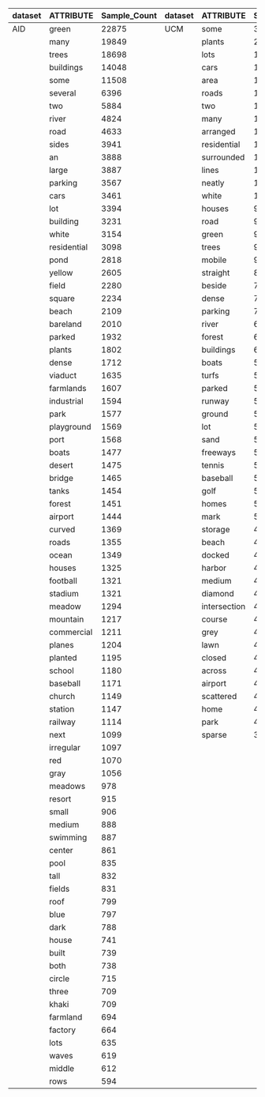 | dataset | ATTRIBUTE   | Sample_Count | dataset | ATTRIBUTE    | Sample_Count | dataset | ATTRIBUTE   | Sample_Count |
| ------- | ----------- | ------------ | ------- | ------------ | ------------ | ------- | ----------- | ------------ |
| AID     | green       | 22875        | UCM     | some         | 3998         | Sydney  | some        | 1830         |
|         | many        | 19849        |         | plants       | 2198         |         | area        | 1690         |
|         | trees       | 18698        |         | lots         | 1652         |         | houses      | 1261         |
|         | buildings   | 14048        |         | cars         | 1561         |         | arranged    | 1250         |
|         | some        | 11508        |         | area         | 1487         |         | many        | 1032         |
|         | several     | 6396         |         | roads        | 1297         |         | residential | 832          |
|         | two         | 5884         |         | two          | 1273         |         | roads       | 810          |
|         | river       | 4824         |         | many         | 1240         |         | green       | 710          |
|         | road        | 4633         |         | arranged     | 1160         |         | neatly      | 693          |
|         | sides       | 3941         |         | residential  | 1138         |         | beside      | 652          |
|         | an          | 3888         |         | surrounded   | 1081         |         | white       | 631          |
|         | large       | 3887         |         | lines        | 1079         |         | through     | 576          |
|         | parking     | 3567         |         | neatly       | 1048         |         | deep        | 463          |
|         | cars        | 3461         |         | white        | 1026         |         | industrial  | 453          |
|         | lot         | 3394         |         | houses       | 996          |         | part        | 441          |
|         | building    | 3231         |         | road         | 965          |         | buildings   | 421          |
|         | white       | 3154         |         | green        | 960          |         | densely     | 409          |
|         | residential | 3098         |         | trees        | 913          |         | lines       | 402          |
|         | pond        | 2818         |         | mobile       | 900          |         | river       | 328          |
|         | yellow      | 2605         |         | straight     | 866          |         | lots        | 279          |
|         | field       | 2280         |         | beside       | 751          |         | ocean       | 256          |
|         | square      | 2234         |         | dense        | 749          |         | meadow      | 253          |
|         | beach       | 2109         |         | parking      | 704          |         | plants      | 245          |
|         | bareland    | 2010         |         | river        | 666          |         | sparkling   | 233          |
|         | parked      | 1932         |         | forest       | 639          |         | lawn        | 224          |
|         | plants      | 1802         |         | buildings    | 633          |         | bushes      | 224          |
|         | dense       | 1712         |         | boats        | 566          |         | divided     | 213          |
|         | viaduct     | 1635         |         | turfs        | 560          |         | sea         | 198          |
|         | farmlands   | 1607         |         | parked       | 558          |         | waters      | 189          |
|         | industrial  | 1594         |         | runway       | 555          |         | marking     | 182          |
|         | park        | 1577         |         | ground       | 546          |         |             |              |
|         | playground  | 1569         |         | lot          | 543          |         |             |              |
|         | port        | 1568         |         | sand         | 523          |         |             |              |
|         | boats       | 1477         |         | freeways     | 504          |         |             |              |
|         | desert      | 1475         |         | tennis       | 502          |         |             |              |
|         | bridge      | 1465         |         | baseball     | 500          |         |             |              |
|         | tanks       | 1454         |         | golf         | 500          |         |             |              |
|         | forest      | 1451         |         | homes        | 500          |         |             |              |
|         | airport     | 1444         |         | mark         | 500          |         |             |              |
|         | curved      | 1369         |         | storage      | 499          |         |             |              |
|         | roads       | 1355         |         | beach        | 496          |         |             |              |
|         | ocean       | 1349         |         | docked       | 495          |         |             |              |
|         | houses      | 1325         |         | harbor       | 495          |         |             |              |
|         | football    | 1321         |         | medium       | 494          |         |             |              |
|         | stadium     | 1321         |         | diamond      | 490          |         |             |              |
|         | meadow      | 1294         |         | intersection | 490          |         |             |              |
|         | mountain    | 1217         |         | course       | 484          |         |             |              |
|         | commercial  | 1211         |         | grey         | 482          |         |             |              |
|         | planes      | 1204         |         | lawn         | 472          |         |             |              |
|         | planted     | 1195         |         | closed       | 435          |         |             |              |
|         | school      | 1180         |         | across       | 423          |         |             |              |
|         | baseball    | 1171         |         | airport      | 419          |         |             |              |
|         | church      | 1149         |         | scattered    | 419          |         |             |              |
|         | station     | 1147         |         | home         | 400          |         |             |              |
|         | railway     | 1114         |         | park         | 400          |         |             |              |
|         | next        | 1099         |         | sparse       | 393          |         |             |              |
|         | irregular   | 1097         |         |              |              |         |             |              |
|         | red         | 1070         |         |              |              |         |             |              |
|         | gray        | 1056         |         |              |              |         |             |              |
|         | meadows     | 978          |         |              |              |         |             |              |
|         | resort      | 915          |         |              |              |         |             |              |
|         | small       | 906          |         |              |              |         |             |              |
|         | medium      | 888          |         |              |              |         |             |              |
|         | swimming    | 887          |         |              |              |         |             |              |
|         | center      | 861          |         |              |              |         |             |              |
|         | pool        | 835          |         |              |              |         |             |              |
|         | tall        | 832          |         |              |              |         |             |              |
|         | fields      | 831          |         |              |              |         |             |              |
|         | roof        | 799          |         |              |              |         |             |              |
|         | blue        | 797          |         |              |              |         |             |              |
|         | dark        | 788          |         |              |              |         |             |              |
|         | house       | 741          |         |              |              |         |             |              |
|         | built       | 739          |         |              |              |         |             |              |
|         | both        | 738          |         |              |              |         |             |              |
|         | circle      | 715          |         |              |              |         |             |              |
|         | three       | 709          |         |              |              |         |             |              |
|         | khaki       | 709          |         |              |              |         |             |              |
|         | farmland    | 694          |         |              |              |         |             |              |
|         | factory     | 664          |         |              |              |         |             |              |
|         | lots        | 635          |         |              |              |         |             |              |
|         | waves       | 619          |         |              |              |         |             |              |
|         | middle      | 612          |         |              |              |         |             |              |
|         | rows        | 594          |         |              |              |         |             |              |
